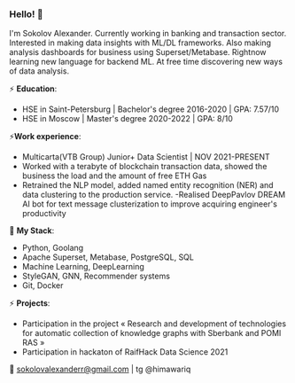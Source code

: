 ### Hello! 🦎

I'm Sokolov Alexander. Currently working in banking and transaction sector. Interested in making data insights with ML/DL frameworks. Also making analysis dashboards for business using Superset/Metabase. Rightnow learning new language for backend ML.  At free time discovering new ways of data analysis.

⚡ **Education**: <br>
- HSE in Saint-Petersburg | Bachelor's degree 2016-2020 | GPA: 7.57/10
- HSE in Moscow | Master's degree 2020-2022 | GPA: 8/10

⚡**Work experience**:
- Multicarta(VTB Group) Junior+ Data Scientist |  NOV 2021-PRESENT
- Worked with a terabyte of blockchain
transaction data, showed the
business the load and the amount of
free ETH Gas
- Retrained the NLP model, added
named entity recognition (NER) and
data clustering to the production
service.
-Realised DeepPavlov DREAM AI bot for
text message clusterization to
improve acquiring engineer's
productivity

🌱 **My Stack**:
- Python, Goolang
- Apache Superset, Metabase, PostgreSQL, SQL
- Machine Learning, DeepLearning
- StyleGAN, GNN, Recommender systems
- Git, Docker

⚡ **Projects**:
- Participation in the
project « Research
and development of
technologies for
automatic collection
of knowledge graphs
with Sberbank and
POMI RAS »
- Participation in
hackaton of RaifHack
Data Science 2021



💬 sokolovalexanderr@gmail.com | tg @himawariq

<!--
**himawariq/himawariq** is a ✨ _special_ ✨ repository because its `README.md` (this file) appears on your GitHub profile.

Here are some ideas to get you started:

- 🔭 I’m currently working on ...
- 🌱 I’m currently learning ...
- 👯 I’m looking to collaborate on ...
- 🤔 I’m looking for help with ...
- 💬 Ask me about ...
- 📫 How to reach me: ...
- 😄 Pronouns: ...
- ⚡ Fun fact: ...
-->
